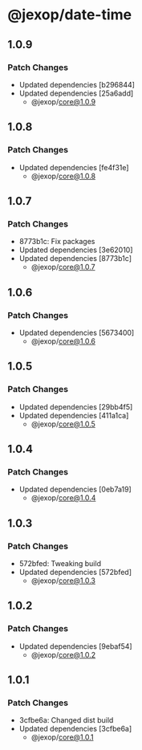 # @jexop/date-time

## 1.0.9

### Patch Changes

- Updated dependencies [b296844]
- Updated dependencies [25a6add]
  - @jexop/core@1.0.9

## 1.0.8

### Patch Changes

- Updated dependencies [fe4f31e]
  - @jexop/core@1.0.8

## 1.0.7

### Patch Changes

- 8773b1c: Fix packages
- Updated dependencies [3e62010]
- Updated dependencies [8773b1c]
  - @jexop/core@1.0.7

## 1.0.6

### Patch Changes

- Updated dependencies [5673400]
  - @jexop/core@1.0.6

## 1.0.5

### Patch Changes

- Updated dependencies [29bb4f5]
- Updated dependencies [411a1ca]
  - @jexop/core@1.0.5

## 1.0.4

### Patch Changes

- Updated dependencies [0eb7a19]
  - @jexop/core@1.0.4

## 1.0.3

### Patch Changes

- 572bfed: Tweaking build
- Updated dependencies [572bfed]
  - @jexop/core@1.0.3

## 1.0.2

### Patch Changes

- Updated dependencies [9ebaf54]
  - @jexop/core@1.0.2

## 1.0.1

### Patch Changes

- 3cfbe6a: Changed dist build
- Updated dependencies [3cfbe6a]
  - @jexop/core@1.0.1
